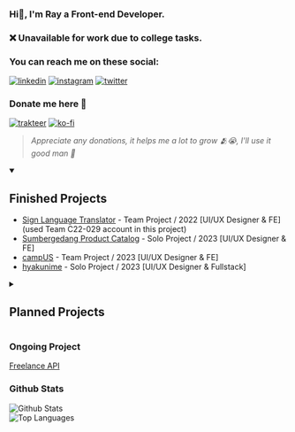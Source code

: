 ### Hi👋, I'm Ray a Front-end Developer.
### ❌ Unavailable for work due to college tasks.

### You can reach me on these social:
[![linkedin](https://img.shields.io/badge/linkedin-rayputrap-333333?labelColor=blue&style=for-the-badge&logo=x&logoColor=white&link=https://www.linkedin.com/in/rayputrap)](https://www.linkedin.com/in/rayputrap)
[![instagram](https://img.shields.io/badge/instagram-kzyari.v-333333?labelColor=E1306C&style=for-the-badge&logo=instagram&logoColor=white&link=https://instagram.com/kzyari.v)](https://instagram.com/kzyari.v)
[![twitter](https://img.shields.io/badge/twitter-rayziojax-333333?labelColor=gray&style=for-the-badge&logo=x&logoColor=white&link=https://twitter.com/rayziojax)](https://twitter.com/rayziojax)

### Donate me here 🥺
[![trakteer](https://img.shields.io/badge/trakteer-rayziojax-333333?labelColor=eb0909&style=for-the-badge&logo=trakteer&logoColor=white&link=https://trakteer.id/rayziojax)](https://trakteer.id/rayziojax)
[![ko-fi](https://img.shields.io/badge/ko--fi-rayziojax-333333?labelColor=6800b3&style=for-the-badge&logo=ko-fi&logoColor=white&link=https://trakteer.id/rayziojax)](https://trakteer.id/rayziojax)
> _Appreciate any donations, it helps me a lot to grow 🫂😭, I'll use it good man 🫡_

<details open>
<summary><h2>Finished Projects</h2></summary>

  * [Sign Language Translator](https://github.com/Team-C22-039/sign-language-translator.git) - Team Project / 2022 [UI/UX Designer & FE] (used Team C22-029 account in this project)
  * [Sumbergedang Product Catalog](https://github.com/rayzio-jax/product-catalog.git) - Solo Project / 2023 [UI/UX Designer & FE]
  * [campUS](https://github.com/YuukioFuyu/campUS.git) - Team Project / 2023 [UI/UX Designer & FE]
  * [hyakunime](https://github.com/rayzio-jax/hyakunime.git) - Solo Project / 2023 [UI/UX Designer & Fullstack]
</details>

<details>
<summary><h2>Planned Projects</h2></summary>
  
  * Discord Bot
  * Anonymus Chat
  * ???
</details>

### Ongoing Project
[Freelance API](https://github.com/rayzio-jax/freelance-api)

### Github Stats
![Github Stats](https://github-readme-stats.vercel.app/api?username=rayzio-jax&theme=synthwave&show_icons=true&hide_border=true&count_private=true)<br>
![Top Languages](https://github-readme-stats.vercel.app/api/top-langs/?username=rayzio-jax&theme=synthwave&show_icons=true&hide_border=true&layout=compact)
